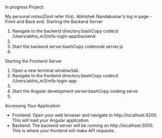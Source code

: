 In progress Project: 




My personal notes(Dont refer this). 
Abhishek Nandakumar's log in page - Front and Back end. 
Starting the Backend Server
1. Navigate to the backend directory:bashCopy codecd /Users/abhis_m3/mfa-login-app/backend
2. 
3. Start the backend server:bashCopy codenode server.js
4. 
Starting the Frontend Server
1. Open a new terminal window/tab.
2. Navigate to the frontend directory:bashCopy codecd /Users/abhis_m3/mfa-login-app
3. 
4. Start the Angular development server:bashCopy codeng serve
5. 
Accessing Your Application
* Frontend: Open your web browser and navigate to http://localhost:4200. This will load your Angular application.
* Backend: The backend server will be running on http://localhost:3000. This is where your frontend will make API requests.
